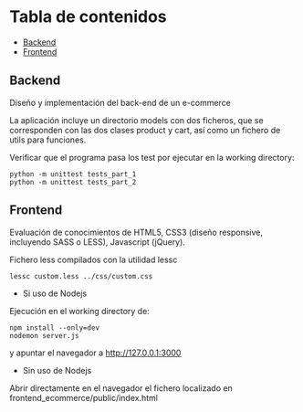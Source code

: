 Tabla de contenidos
===================

   * [Backend](#backend)
   * [Frontend](#frontend)

## Backend   
   
Diseño y implementación del back-end de un e-commerce

La aplicación incluye un directorio models con dos ficheros, que se corresponden con las dos clases product y cart, así como un fichero de utils para funciones. 

Verificar que el programa pasa los test por ejecutar en la working directory:

```
python -m unittest tests_part_1
python -m unittest tests_part_2
```


## Frontend

Evaluación de conocimientos de HTML5, CSS3 (diseño responsive, incluyendo SASS o LESS), Javascript (jQuery).

Fichero less compilados con la utilidad lessc

```
lessc custom.less ../css/custom.css
```

- Si uso de Nodejs

Ejecución en el working directory de:

```
npm install --only=dev
nodemon server.js
``` 
y apuntar el navegador a http://127.0.0.1:3000

- Sin uso de Nodejs

Abrir directamente en el navegador el fichero localizado en frontend_ecommerce/public/index.html



